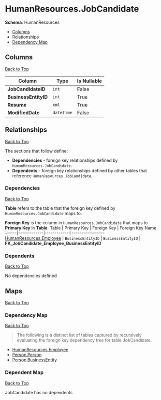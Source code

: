 # HumanResources.JobCandidate

**Schema**: HumanResources
* [Columns](#columns)
* [Relationships](#relationships)
* [Dependency Map](#dependency-map)

## Columns
[Back to Top](#jobcandidate)

Column | Type | Is Nullable
-------|------|------------
**JobCandidateID** | `int` | False
**BusinessEntityID** | `int` | True
**Resume** | `xml` | True
**ModifiedDate** | `datetime` | False

## Relationships
[Back to Top](#jobcandidate)


The sections that follow define:
* **Dependencies** - foreign key relationships defined by `HumanResources.JobCandidate`.
* **Dependents** - foreign key relationships defined by other tables that reference `HumanResources.JobCandidate`.

### Dependencies
[Back to Top](#jobcandidate)


**Table** refers to the table that the foreign key defined by `HumanResources.JobCandidate` maps to.

**Foreign Key** is the column in `HumanResources.JobCandidate` that maps to **Primary Key** in **Table**.
Table | Primary Key | Foreign Key | Foreign Key Name
------|-------------|-------------|-----------------
[HumanResources.Employee](./Employee.md) | `BusinessEntityID` | `BusinessEntityID` | **FK_JobCandidate_Employee_BusinessEntityID**

### Dependents
[Back to Top](#jobcandidate)

No dependencies defined

## Maps
[Back to Top](#jobcandidate)

### Dependency Map
[Back to Top](#jobcandidate)

> The following is a distinct list of tables captured by recursively evaluating the foreign key dependency tree for table JobCandidate.

* [HumanResources.Employee](./Employee.md)
* [Person.Person](../Person/Person.md)
* [Person.BusinessEntity](./BusinessEntity.md)
### Dependent Map
[Back to Top](#jobcandidate)

JobCandidate has no dependents
